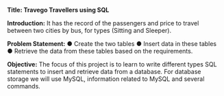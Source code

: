 **Title: Travego Travellers using SQL**

**Introduction:**
It has the record of the passengers and price to travel between two cities by bus,
for types (Sitting and Sleeper).

**Problem Statement:**
● Create the two tables
● Insert data in these tables
● Retrieve the data from these tables based on the requirements.

**Objective:**
The focus of this project is to learn to write different types SQL statements to insert and retrieve data from a
database. For database storage we will use MySQL, information related to MySQL and several commands.
